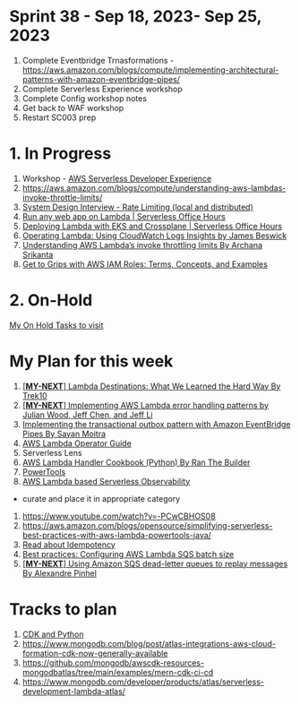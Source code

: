 <h1>Sprint 38 - Sep 18, 2023- Sep 25, 2023</h1>

1. Complete Eventbridge Trnasformations - https://aws.amazon.com/blogs/compute/implementing-architectural-patterns-with-amazon-eventbridge-pipes/
1. Complete Serverless Experience workshop
1. Complete Config workshop notes
1. Get back to WAF workshop
1. Restart SC003 prep

# 1. In Progress

1. Workshop - [AWS Serverless Developer Experience](https://catalog.workshops.aws/serverless-developer-experience/en-US/introduction/project-init)
1. https://aws.amazon.com/blogs/compute/understanding-aws-lambdas-invoke-throttle-limits/
1. [System Design Interview - Rate Limiting (local and distributed)](https://www.youtube.com/watch?v=FU4WlwfS3G0)
1. [Run any web app on Lambda | Serverless Office Hours](https://www.youtube.com/watch?v=ArsTZ2y7u80)
1. [Deploying Lambda with EKS and Crossplane | Serverless Office Hours](https://www.youtube.com/watch?v=8CdyxX7eGkA&t=2318s)
1. [Operating Lambda: Using CloudWatch Logs Insights by James Beswick](https://aws.amazon.com/blogs/compute/operating-lambda-using-cloudwatch-logs-insights/)
1. [Understanding AWS Lambda’s invoke throttling limits By Archana Srikanta](https://aws.amazon.com/blogs/compute/understanding-aws-lambdas-invoke-throttle-limits/)
1. [Get to Grips with AWS IAM Roles: Terms, Concepts, and Examples](https://blog.awsfundamentals.com/aws-iam-roles-terms-concepts-and-examples)

# 2. On-Hold

[My On Hold Tasks to visit](./on-hold-tasks.md)

# My Plan for this week

1. [[**MY-NEXT**] Lambda Destinations: What We Learned the Hard Way By Trek10](https://www.trek10.com/blog/lambda-destinations-what-we-learned-the-hard-way)
1. [[**MY-NEXT**] Implementing AWS Lambda error handling patterns by Julian Wood, Jeff Chen, and Jeff Li](https://aws.amazon.com/blogs/compute/implementing-aws-lambda-error-handling-patterns/)
1. [Implementing the transactional outbox pattern with Amazon EventBridge Pipes By Sayan Moitra](https://aws.amazon.com/blogs/compute/implementing-the-transactional-outbox-pattern-with-amazon-eventbridge-pipes/)
1. [AWS Lambda Operator Guide](https://docs.aws.amazon.com/lambda/latest/operatorguide/intro.html)
1. Serverless Lens
1. [AWS Lambda Handler Cookbook (Python) By Ran The Builder](https://github.com/ran-isenberg/aws-lambda-handler-cookbook)
1. [PowerTools](../my-tracks/powertools.md)
1. [AWS Lambda based Serverless Observability](https://aws-observability.github.io/observability-best-practices/guides/serverless/aws-native/lambda-based-observability)
- curate and place it in appropriate category
1. https://www.youtube.com/watch?v=-PCwCBHOS08
1. https://aws.amazon.com/blogs/opensource/simplifying-serverless-best-practices-with-aws-lambda-powertools-java/
1. [Read about Idempotency](../my-tracks/powertools.md#6-idempotency)
1. [Best practices: Configuring AWS Lambda SQS batch size](https://medium.com/capital-one-tech/best-practices-configuring-aws-lambda-sqs-batch-size-27ebc8a5d5ce)
1. [[**MY-NEXT**] Using Amazon SQS dead-letter queues to replay messages By Alexandre Pinhel](https://aws.amazon.com/blogs/compute/using-amazon-sqs-dead-letter-queues-to-replay-messages/)

# Tracks to plan

1. [CDK and Python](../my-tracks/cdk_python.md)
1. https://www.mongodb.com/blog/post/atlas-integrations-aws-cloud-formation-cdk-now-generally-available
1. https://github.com/mongodb/awscdk-resources-mongodbatlas/tree/main/examples/mern-cdk-ci-cd
1. https://www.mongodb.com/developer/products/atlas/serverless-development-lambda-atlas/

